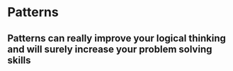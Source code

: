 # Patterns 
## Patterns can really improve your logical thinking and will surely increase your problem solving skills 